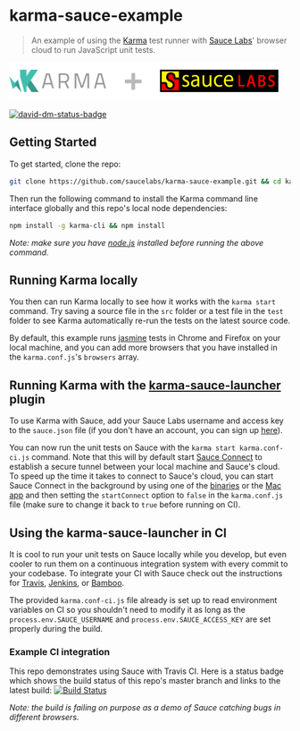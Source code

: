 # karma-sauce-example

> An example of using the [Karma](http://karma-runner.github.io/0.12/index.html) test runner with [Sauce Labs](https://saucelabs.com)' browser cloud to run JavaScript unit tests.

![sauce-labs-loves-karma](images/sauce-loves-karma.png)

[![david-dm-status-badge](https://david-dm.org/saucelabs/karma-sauce-example/dev-status.png)](https://david-dm.org/saucelabs/karma-sauce-example#info=devDependencies&view=table)
## Getting Started

To get started, clone the repo:

```bash
git clone https://github.com/saucelabs/karma-sauce-example.git && cd karma-sauce-example
```

Then run the following command to install the Karma command line interface globally and this repo's local node dependencies:

```bash
npm install -g karma-cli && npm install 
```

*Note: make sure you have [node.js](http://nodejs.org/) installed before running the above command.* 

## Running Karma locally

You then can run Karma locally to see how it works with the `karma start` command. Try saving a source file in the `src` folder or a test file in the `test` folder to see Karma automatically re-run the tests on the latest source code. 

By default, this example runs [jasmine](http://jasmine.github.io/2.0/introduction.html) tests in Chrome and Firefox on your local machine, and you can add more browsers that you have installed in the `karma.conf.js`'s `browsers` array.

## Running Karma with the [karma-sauce-launcher](https://github.com/karma-runner/karma-sauce-launcher) plugin

To use Karma with Sauce, add your Sauce Labs username and access key to the `sauce.json` file (if you don't have an account, you can sign up [here](https://saucelabs.com/signup/plan/free)).

You can now run the unit tests on Sauce with the `karma start karma.conf-ci.js` command. Note that this will by default start [Sauce Connect](https://saucelabs.com/docs/connect) to establish a secure tunnel between your local machine and Sauce's cloud. To speed up the time it takes to connect to Sauce's cloud, you can start Sauce Connect in the background by using one of the [binaries](https://saucelabs.com/docs/connect) or the [Mac app](https://saucelabs.com/mac) and then setting the `startConnect` option to `false` in the `karma.conf.js` file (make sure to change it back to `true` before running on CI).

## Using the karma-sauce-launcher in CI

It is cool to run your unit tests on Sauce locally while you develop, but even cooler to run them on a continuous integration system with every commit to your codebase. To integrate your CI with Sauce check out the instructions for [Travis](http://saucelabs.com/opensource/travis), [Jenkins](http://saucelabs.com/jenkins), or [Bamboo](http://saucelabs.com/bamboo).

The provided `karma.conf-ci.js` file already is set up to read environment variables on CI so you shouldn't need to modify it as long as the `process.env.SAUCE_USERNAME` and `process.env.SAUCE_ACCESS_KEY` are set properly during the build.

### Example CI integration

This repo demonstrates using Sauce with Travis CI. Here is a status badge which shows the build status of this repo's master branch and links to the latest build:
[![Build Status](https://travis-ci.org/saucelabs/karma-sauce-example.png?branch=master)](https://travis-ci.org/saucelabs/karma-sauce-example)

*Note: the build is failing on purpose as a demo of Sauce catching bugs in different browsers.*
